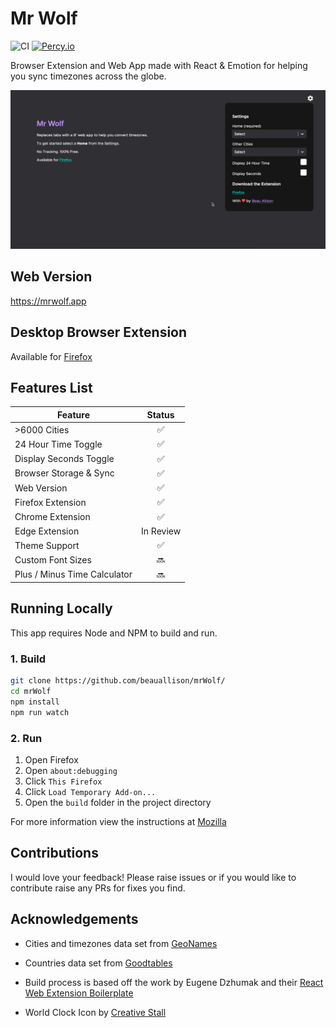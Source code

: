 # Mr Wolf

![CI](https://github.com/beauallison/mrWolf/workflows/CI/badge.svg)
[![Percy.io](https://percy.io/static/images/percy-badge.svg)](https://percy.io/beauallison/mrWolf)

Browser Extension and Web App made with React & Emotion for helping you sync timezones across the globe.

![](./preview.gif)

## Web Version

https://mrwolf.app

## Desktop Browser Extension

Available for [Firefox](https://addons.mozilla.org/en-GB/firefox/addon/mr-wolf-app/)

## Features List

| Feature                      |  Status   |
| ---------------------------- | :-------: |
| >6000 Cities                 |    ✅     |
| 24 Hour Time Toggle          |    ✅     |
| Display Seconds Toggle       |    ✅     |
| Browser Storage & Sync       |    ✅     |
| Web Version                  |    ✅     |
| Firefox Extension            |    ✅     |
| Chrome Extension             |    ✅     |
| Edge Extension               | In Review |
| Theme Support                |    ✅     |
| Custom Font Sizes            |    🔜     |
| Plus / Minus Time Calculator |    🔜     |

## Running Locally

This app requires Node and NPM to build and run.

### 1. Build

```sh
git clone https://github.com/beauallison/mrWolf/
cd mrWolf
npm install
npm run watch
```

### 2. Run

1. Open Firefox
2. Open `about:debugging`
3. Click `This Firefox`
4. Click `Load Temporary Add-on...`
5. Open the `build` folder in the project directory

For more information view the instructions at [Mozilla](https://developer.mozilla.org/en-us/docs/tools/about:debugging)

## Contributions

I would love your feedback! Please raise issues or if you would like to contribute raise any PRs for fixes you find.

## Acknowledgements

- Cities and timezones data set from [GeoNames](https://download.geonames.org/export/dump/)

- Countries data set from [Goodtables](https://goodtables.io/github/datasets/country-codes)

- Build process is based off the work by Eugene Dzhumak and their [React Web Extension Boilerplate](https://github.com/elforastero/react-browser-extension-boilerplate)

- World Clock Icon by [Creative Stall](https://thenounproject.com/creativestall/)
